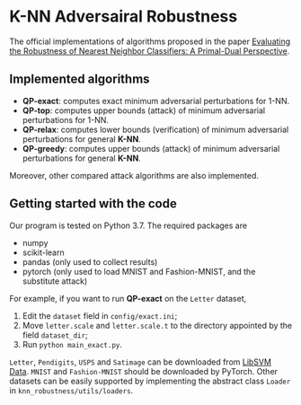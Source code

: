 # K-NN Adversairal Robustness

The official implementations of algorithms proposed in the paper [Evaluating the Robustness of Nearest Neighbor Classifiers: A Primal-Dual Perspective](https://arxiv.org/abs/1906.03972).

## Implemented algorithms

- **QP-exact**: computes exact minimum adversarial perturbations for 1-NN.
- **QP-top**: computes upper bounds (attack) of minimum adversarial perturbations for 1-NN.
- **QP-relax**: computes lower bounds (verification) of minimum adversarial perturbations for general **K-NN**.
- **QP-greedy**: computes upper bounds (attack) of minimum adversarial perturbations for general **K-NN**.

Moreover, other compared attack algorithms are also implemented.

## Getting started with the code

Our program is tested on Python 3.7.
The required packages are

- numpy
- scikit-learn
- pandas (only used to collect results)
- pytorch (only used to load MNIST and Fashion-MNIST, and the substitute attack)

For example, if you want to run **QP-exact** on the `Letter` dataset,

1. Edit the `dataset` field in `config/exact.ini`;
2. Move `letter.scale` and `letter.scale.t` to the directory appointed by the field `dataset_dir`;
3. Run `python main_exact.py`.

`Letter`, `Pendigits`, `USPS` and `Satimage` can be downloaded from [LibSVM Data](Pendigits).
`MNIST` and `Fashion-MNIST` should be downloaded by PyTorch.
Other datasets can be easily supported by implementing the abstract class `Loader` in `knn_robustness/utils/loaders`.
